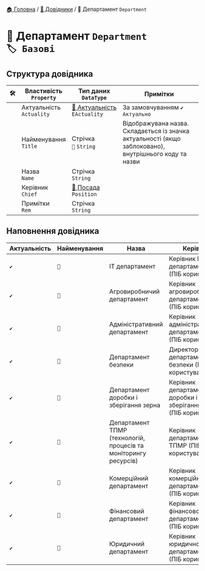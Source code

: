 ﻿[🏠 Головна](../README.MD) / [📘 Довідники](./README.MD) / 📘 Департамент `Department`

# 📘 Департамент `Department` </br> `🏷️ Базові`

## Структура довідника

|🛠️| Властивість </br> `Property` | Тип даних </br> `DataType` | Примітки |
|---|---|---|---|
|| Актуальність </br> `Actuality` | [🎲 Актуальність](../Enums/EActuality.md) </br> `EActuality` | За замовчуванням `✔️ Актуально` |
|| Найменування </br> `Title` | Стрічка </br> `🔧` `String` | Відображувана назва. Складається із значка актуальності (якщо заблоковано), внутрішнього коду та назви  |
|| Назва </br> `Name` | Стрічка </br> `String` |  |
|| Керівник </br> `Chief` | [📘 Посада](./UserPosition.md) </br> `Position` |  |
|| Примітки </br> `Rem` | Стрічка </br> `String` |  |

## Наповнення довідника
| Актуальність | Найменування | Назва | Керівник | Примітки |
| --- | --- | --- | --- | --- |
| `✔️` | `🔧` | IT департамент | Керівник IT департаменту (ПІБ користувача) |  |
| `✔️` | `🔧` | Агровиробничий департамент | Керівник агровиробничого департаменту (ПІБ користувача) |  |
| `✔️` | `🔧` | Адміністративний департамент | Керівник адміністративного департаменту (ПІБ користувача) |  |
| `✔️` | `🔧` | Департамент безпеки | Директор департаменту безпеки (ПІБ користувача) |  |
| `✔️` | `🔧` | Департамент доробки і зберігання зерна | Керівник департаменту доробки і зберігання зерна (ПІБ користувача) |  |
| `✔️` | `🔧` | Департамент ТПМР (технологій, процесів та моніторингу ресурсів) | Керівник департаменту ТПМР (ПІБ користувача) |  |
| `✔️` | `🔧` | Комерційний департамент | Керівник комерційного департаменту (ПІБ користувача) |  |
| `✔️` | `🔧` | Фінансовий департамент | Керівник фінансового департаменту (ПІБ користувача) |  |
| `✔️` | `🔧` | Юридичний департамент | Керівник юридичного департаменту (ПІБ користувача) |  |